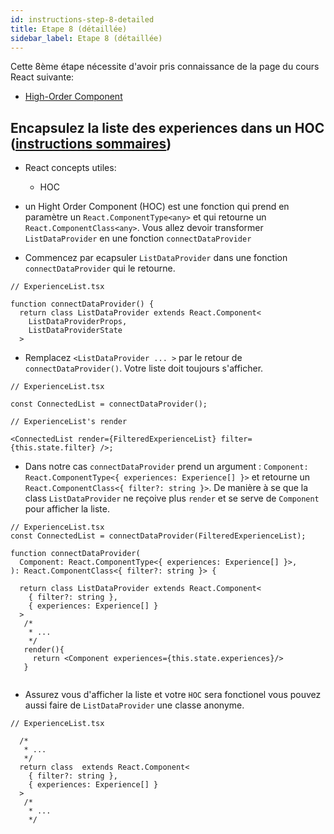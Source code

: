 ```yaml
---
id: instructions-step-8-detailed
title: Etape 8 (détaillée)
sidebar_label: Etape 8 (détaillée)
---
```


Cette 8ème étape nécessite d'avoir pris connaissance de la page du cours React suivante:

- [High-Order Component](../react/react-hoc)

## Encapsulez la liste des experiences dans un HOC ([instructions sommaires](./step-8-summary.md))

- React concepts utiles:

  - HOC

- un Hight Order Component (HOC) est une fonction qui prend en paramètre un `React.ComponentType<any>` et qui retourne un `React.ComponentClass<any>`. Vous allez devoir transformer `ListDataProvider` en une fonction `connectDataProvider`

- Commencez par ecapsuler `ListDataProvider` dans une fonction `connectDataProvider` qui le retourne.

```tsx
// ExperienceList.tsx

function connectDataProvider() {
  return class ListDataProvider extends React.Component<
    ListDataProviderProps,
    ListDataProviderState
  >

```

- Remplacez `<ListDataProvider ... >` par le retour de `connectDataProvider()`. Votre liste doit toujours s'afficher.

```tsx
// ExperienceList.tsx

const ConnectedList = connectDataProvider();

// ExperienceList's render

<ConnectedList render={FilteredExperienceList} filter={this.state.filter} />;
```

- Dans notre cas `connectDataProvider` prend un argument : `Component: React.ComponentType<{ experiences: Experience[] }>` et retourne un `React.ComponentClass<{ filter?: string }>`. De manière à se que la class `ListDataProvider` ne reçoive plus `render` et se serve de `Component` pour afficher la liste.

```tsx
// ExperienceList.tsx
const ConnectedList = connectDataProvider(FilteredExperienceList);

function connectDataProvider(
  Component: React.ComponentType<{ experiences: Experience[] }>,
): React.ComponentClass<{ filter?: string }> {

  return class ListDataProvider extends React.Component<
    { filter?: string },
    { experiences: Experience[] }
  >
   /*
    * ...
    */
   render(){
     return <Component experiences={this.state.experiences}/>
   }


```

- Assurez vous d'afficher la liste et votre `HOC` sera fonctionel vous pouvez aussi faire de `ListDataProvider` une classe anonyme.

```tsx
// ExperienceList.tsx

  /*
   * ...
   */
  return class  extends React.Component<
    { filter?: string },
    { experiences: Experience[] }
  >
   /*
    * ...
    */

```
